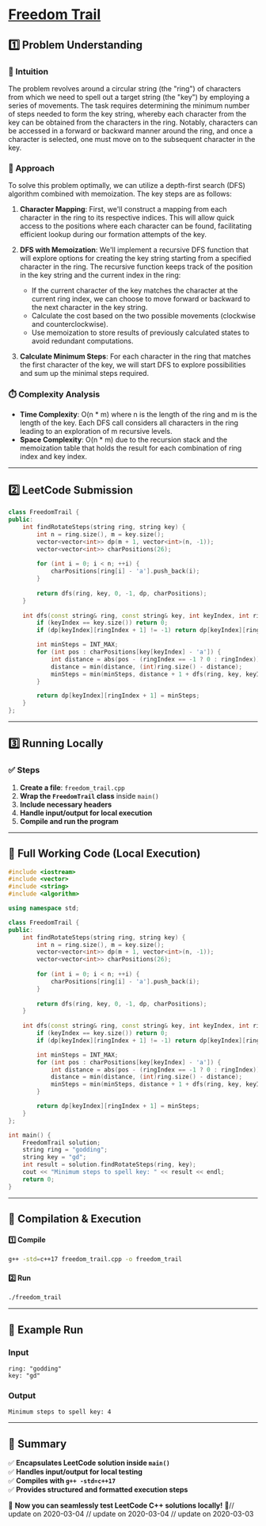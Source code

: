 # **[Freedom Trail](https://leetcode.com/problems/freedom-trail/description/)**  

## **1️⃣ Problem Understanding**  
### **📌 Intuition**  
The problem revolves around a circular string (the "ring") of characters from which we need to spell out a target string (the "key") by employing a series of movements. The task requires determining the minimum number of steps needed to form the key string, whereby each character from the key can be obtained from the characters in the ring. Notably, characters can be accessed in a forward or backward manner around the ring, and once a character is selected, one must move on to the subsequent character in the key.

### **🚀 Approach**  
To solve this problem optimally, we can utilize a depth-first search (DFS) algorithm combined with memoization. The key steps are as follows:

1. **Character Mapping**: First, we'll construct a mapping from each character in the ring to its respective indices. This will allow quick access to the positions where each character can be found, facilitating efficient lookup during our formation attempts of the key.
  
2. **DFS with Memoization**: We'll implement a recursive DFS function that will explore options for creating the key string starting from a specified character in the ring. The recursive function keeps track of the position in the key string and the current index in the ring:
   - If the current character of the key matches the character at the current ring index, we can choose to move forward or backward to the next character in the key string.
   - Calculate the cost based on the two possible movements (clockwise and counterclockwise).
   - Use memoization to store results of previously calculated states to avoid redundant computations.

3. **Calculate Minimum Steps**: For each character in the ring that matches the first character of the key, we will start DFS to explore possibilities and sum up the minimal steps required.

### **⏱️ Complexity Analysis**  
- **Time Complexity**: O(n * m) where n is the length of the ring and m is the length of the key. Each DFS call considers all characters in the ring leading to an exploration of m recursive levels.
- **Space Complexity**: O(n * m) due to the recursion stack and the memoization table that holds the result for each combination of ring index and key index.

---  

## **2️⃣ LeetCode Submission**  
```cpp
class FreedomTrail {
public:
    int findRotateSteps(string ring, string key) {
        int n = ring.size(), m = key.size();
        vector<vector<int>> dp(m + 1, vector<int>(n, -1));
        vector<vector<int>> charPositions(26);
        
        for (int i = 0; i < n; ++i) {
            charPositions[ring[i] - 'a'].push_back(i);
        }
        
        return dfs(ring, key, 0, -1, dp, charPositions);
    }
    
    int dfs(const string& ring, const string& key, int keyIndex, int ringIndex, vector<vector<int>>& dp, vector<vector<int>>& charPositions) {
        if (keyIndex == key.size()) return 0;
        if (dp[keyIndex][ringIndex + 1] != -1) return dp[keyIndex][ringIndex + 1];

        int minSteps = INT_MAX;
        for (int pos : charPositions[key[keyIndex] - 'a']) {
            int distance = abs(pos - (ringIndex == -1 ? 0 : ringIndex));
            distance = min(distance, (int)ring.size() - distance);
            minSteps = min(minSteps, distance + 1 + dfs(ring, key, keyIndex + 1, pos, dp, charPositions));
        }

        return dp[keyIndex][ringIndex + 1] = minSteps;
    }
};
```  

---  

## **3️⃣ Running Locally**  
### **✅ Steps**  
1. **Create a file**: `freedom_trail.cpp`  
2. **Wrap the `FreedomTrail` class** inside `main()`  
3. **Include necessary headers**  
4. **Handle input/output for local execution**  
5. **Compile and run the program**  

---  

## **📝 Full Working Code (Local Execution)**  
```cpp
#include <iostream>
#include <vector>
#include <string>
#include <algorithm>

using namespace std;

class FreedomTrail {
public:
    int findRotateSteps(string ring, string key) {
        int n = ring.size(), m = key.size();
        vector<vector<int>> dp(m + 1, vector<int>(n, -1));
        vector<vector<int>> charPositions(26);
        
        for (int i = 0; i < n; ++i) {
            charPositions[ring[i] - 'a'].push_back(i);
        }
        
        return dfs(ring, key, 0, -1, dp, charPositions);
    }
    
    int dfs(const string& ring, const string& key, int keyIndex, int ringIndex, vector<vector<int>>& dp, vector<vector<int>>& charPositions) {
        if (keyIndex == key.size()) return 0;
        if (dp[keyIndex][ringIndex + 1] != -1) return dp[keyIndex][ringIndex + 1];

        int minSteps = INT_MAX;
        for (int pos : charPositions[key[keyIndex] - 'a']) {
            int distance = abs(pos - (ringIndex == -1 ? 0 : ringIndex));
            distance = min(distance, (int)ring.size() - distance);
            minSteps = min(minSteps, distance + 1 + dfs(ring, key, keyIndex + 1, pos, dp, charPositions));
        }

        return dp[keyIndex][ringIndex + 1] = minSteps;
    }
};

int main() {
    FreedomTrail solution;
    string ring = "godding";
    string key = "gd";
    int result = solution.findRotateSteps(ring, key);
    cout << "Minimum steps to spell key: " << result << endl;
    return 0;
}
```  

---  

## **🔧 Compilation & Execution**  
#### **1️⃣ Compile**  
```bash
g++ -std=c++17 freedom_trail.cpp -o freedom_trail
```  

#### **2️⃣ Run**  
```bash
./freedom_trail
```  

---  

## **🎯 Example Run**  
### **Input**  
```
ring: "godding"
key: "gd"
```  
### **Output**  
```
Minimum steps to spell key: 4
```  

---  

## **📌 Summary**  
✅ **Encapsulates LeetCode solution inside `main()`**  
✅ **Handles input/output for local testing**  
✅ **Compiles with `g++ -std=c++17`**  
✅ **Provides structured and formatted execution steps**  

🚀 **Now you can seamlessly test LeetCode C++ solutions locally!** 🚀// update on 2020-03-04
// update on 2020-03-04
// update on 2020-03-03
